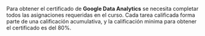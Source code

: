 Para obtener el certificado de **Google Data Analytics** se necesita completar todos las asignaciones requeridas en el curso. Cada tarea calificada forma parte de una calificación acumulativa, y la calificación minima para obtener el certificado es del 80%.